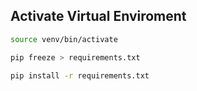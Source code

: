 ## Activate Virtual Enviroment
```bash
source venv/bin/activate
```

```bash
pip freeze > requirements.txt

pip install -r requirements.txt
```

